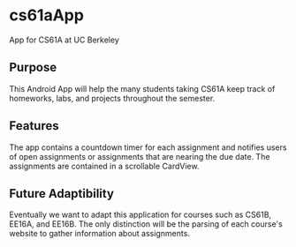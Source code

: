 # cs61aApp
App for CS61A at UC Berkeley

## Purpose
This Android App will help the many students taking CS61A keep track of homeworks, labs, and projects throughout the semester.

## Features 
The app contains a countdown timer for each assignment and notifies users of open assignments or assignments that are nearing the due date. 
The assignments are contained in a scrollable CardView. 

## Future Adaptibility
Eventually we want to adapt this application for courses such as CS61B, EE16A, and EE16B. The only distinction will be the parsing of each course's website to gather information about assignments.
